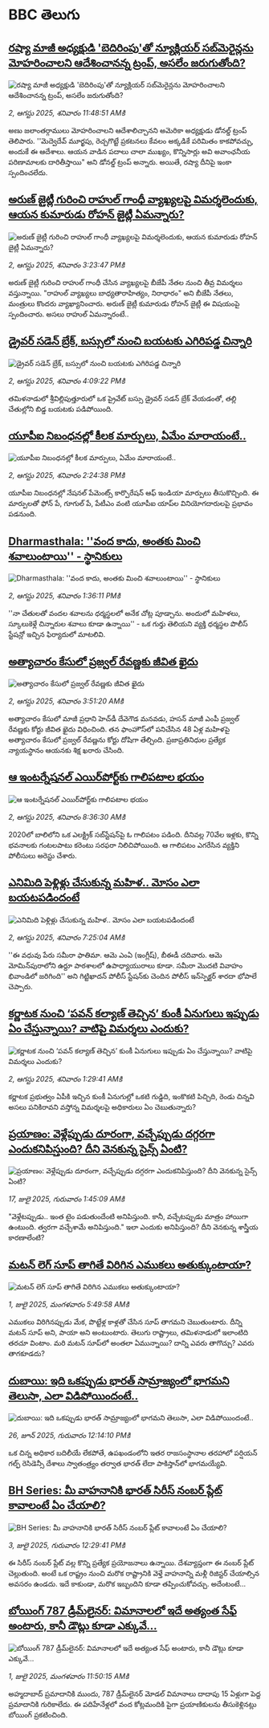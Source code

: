 # BBC తెలుగు## [రష్యా మాజీ అధ్యక్షుడి 'బెదిరింపు'తో న్యూక్లియర్ సబ్‌మెరైన్లను మోహరించాలని ఆదేశించానన్న ట్రంప్, అసలేం జరుగుతోంది?](https://www.bbc.com/telugu/articles/cp8z26zxjeyo?at_medium=RSS&at_campaign=rss?at_campaign=githubrss)![రష్యా మాజీ అధ్యక్షుడి 'బెదిరింపు'తో న్యూక్లియర్ సబ్‌మెరైన్లను మోహరించాలని ఆదేశించానన్న ట్రంప్, అసలేం జరుగుతోంది?](https://ichef.bbci.co.uk/ace/ws/240/cpsprodpb/6cef/live/c3d62ab0-6f8d-11f0-af20-030418be2ca5.jpg)_2, ఆగస్టు 2025, శనివారం 11:48:51 AMకి_అణు జలాంతర్గాములు మోహరించాలని ఆదేశాలిచ్చానని అమెరికా అధ్యక్షుడు డోనల్డ్ ట్రంప్ తెలిపారు. ''మెద్వెదేవ్ మూర్ఖపు, రెచ్చగొట్టే ప్రకటనలు కేవలం అక్కడికే పరిమితం కాకపోవచ్చు, అందుకే ఈ ఆదేశాలు. ఆయన వాడిన పదాలు చాలా ముఖ్యం, కొన్నిసార్లు అవి అవాంఛనీయ పరిణామాలకు దారితీస్తాయి" అని డోనల్డ్ ట్రంప్ అన్నారు. అయితే, రష్యా దీనిపై ఇంకా స్పందించలేదు.## [అరుణ్‌ జైట్లీ గురించి రాహుల్ గాంధీ వ్యాఖ్యలపై విమర్శలెందుకు, ఆయన కుమారుడు రోహన్ జైట్లీ ఏమన్నారు?](https://www.bbc.com/telugu/articles/c0kz5zl0mn2o?at_medium=RSS&at_campaign=rss?at_campaign=githubrss)![అరుణ్‌ జైట్లీ గురించి రాహుల్ గాంధీ వ్యాఖ్యలపై విమర్శలెందుకు, ఆయన కుమారుడు రోహన్ జైట్లీ ఏమన్నారు?](https://ichef.bbci.co.uk/ace/ws/240/cpsprodpb/1edb/live/7acb1f90-6fa3-11f0-b5fb-6f47bc0a9825.png)_2, ఆగస్టు 2025, శనివారం 3:23:47 PMకి_అరుణ్ జైట్లీ గురించి రాహుల్ గాంధీ చేసిన వ్యాఖ్యలపై బీజేపీ నేతల నుంచి తీవ్ర విమర్శలు వస్తున్నాయి. "రాహుల్ వ్యాఖ్యలు బాధ్యతారాహిత్యం, నిరాధారం" అని బీజేపీ నేతలు, మంత్రులు కొందరు వ్యాఖ్యానించారు. అరుణ్ జైట్లీ కుమారుడు రోహన్ జైట్లీ ఈ విషయంపై స్పందించారు. అసలు రాహుల్ ఏమన్నారంటే..## [డ్రైవర్ సడెన్ బ్రేక్, బస్సులో నుంచి బయటకు ఎగిరిపడ్డ చిన్నారి](https://www.bbc.com/telugu/articles/c2l70x889n8o?at_medium=RSS&at_campaign=rss?at_campaign=githubrss)![డ్రైవర్ సడెన్ బ్రేక్, బస్సులో నుంచి బయటకు ఎగిరిపడ్డ చిన్నారి](https://ichef.bbci.co.uk/ace/ws/240/cpsprodpb/3d0c/live/6a5cd950-6fbc-11f0-af20-030418be2ca5.jpg)_2, ఆగస్టు 2025, శనివారం 4:09:22 PMకి_తమిళనాడులో శ్రీవిల్లిపుత్తూరులో ఒక ప్రైవేట్ బస్సు డ్రైవర్ సడన్ బ్రేక్ వేయడంతో, తల్లి చేతుల్లోని బిడ్డ బయటకు పడిపోయింది.## [యూపీఐ నిబంధనల్లో కీలక మార్పులు, ఏమేం మారాయంటే..](https://www.bbc.com/telugu/articles/clyr9l94ndko?at_medium=RSS&at_campaign=rss?at_campaign=githubrss)![యూపీఐ నిబంధనల్లో కీలక మార్పులు, ఏమేం మారాయంటే..](https://ichef.bbci.co.uk/ace/ws/240/cpsprodpb/d743/live/4c2075f0-6fa8-11f0-af20-030418be2ca5.jpg)_2, ఆగస్టు 2025, శనివారం 2:24:38 PMకి_యూపీఐ నిబంధనల్లో నేషనల్ పేమెంట్స్ కార్పొరేషన్ ఆఫ్ ఇండియా మార్పులు తీసుకొచ్చింది. ఈ మార్పులతో ఫోన్ పే, గూగుల్ పే, పేటీఎం వంటి యూపీఐ యాప్‌ల వినియోగదారులపై ప్రభావం పడనుంది.## [Dharmasthala: ''వంద కాదు, అంతకు మించి శవాలుంటాయి'' - స్థానికులు](https://www.bbc.com/telugu/articles/clyv5vyd0jeo?at_medium=RSS&at_campaign=rss?at_campaign=githubrss)![Dharmasthala: ''వంద కాదు, అంతకు మించి శవాలుంటాయి'' - స్థానికులు](https://ichef.bbci.co.uk/ace/ws/240/cpsprodpb/d9a1/live/04df37b0-6fa5-11f0-89ea-4d6f9851f623.png)_2, ఆగస్టు 2025, శనివారం 1:36:11 PMకి_''నా చేతులతో వందల శవాలను ధర్మస్థలలో అనేక చోట్ల పూడ్చాను. అందులో మహిళలు, స్కూలుకెళ్లే చిన్నారుల శవాలు కూడా ఉన్నాయి'' - ఒక గుర్తు తెలియని వ్యక్తి ధర్మస్థల పొలీస్ స్టేషన్లో ఇచ్చిన ఫిర్యాదులో మాటలివి.## [అత్యాచారం కేసులో ప్రజ్వల్ రేవణ్ణకు జీవిత ఖైదు](https://www.bbc.com/telugu/articles/c2kz55qp9p0o?at_medium=RSS&at_campaign=rss?at_campaign=githubrss)![అత్యాచారం కేసులో ప్రజ్వల్ రేవణ్ణకు జీవిత ఖైదు](https://ichef.bbci.co.uk/ace/ws/240/cpsprodpb/f873/live/8f400650-6f50-11f0-b725-9f7a62d4f799.jpg)_2, ఆగస్టు 2025, శనివారం 3:51:20 AMకి_అత్యాచారం కేసులో మాజీ ప్రధాని హెచ్‌డీ దేవెగౌడ మనవడు, హసన్ మాజీ ఎంపీ ప్రజ్వల్ రేవణ్ణకు కోర్టు జీవిత ఖైదు విధించింది. తన ఫాంహౌస్‌లో పనిచేసిన 48 ఏళ్ల మహిళపై అత్యాచారం కేసులో ప్రజ్వల్ రేవణ్ణను కోర్టు దోషిగా తేల్చింది. ప్రజాప్రతినిధుల ప్రత్యేక న్యాయస్థానం ఆయనకు శిక్ష ఖరారు చేసింది.## [ఆ ఇంటర్నేషనల్ ఎయిర్‌పోర్ట్‌కు గాలిపటాల భయం](https://www.bbc.com/telugu/articles/ckge75dyky4o?at_medium=RSS&at_campaign=rss?at_campaign=githubrss)![ఆ ఇంటర్నేషనల్ ఎయిర్‌పోర్ట్‌కు గాలిపటాల భయం](https://ichef.bbci.co.uk/ace/ws/240/cpsprodpb/25ac/live/35ebcd50-6f78-11f0-8dbd-f3d32ebd3327.jpg)_2, ఆగస్టు 2025, శనివారం 8:36:30 AMకి_2020లో బాలిలోని ఒక ఎలక్ట్రిక్ సబ్‌స్టేషన్‌పై ఓ గాలిపటం పడింది. దీనివల్ల 70వేల ఇళ్లకు, కొన్ని భవనాలకు గంటలపాటు కరెంటు సరఫరా నిలిచిపోయింది. ఆ గాలిపటం ఎగరేసిన వ్యక్తిని పోలీసులు అరెస్టు చేశారు.## [ఎనిమిది పెళ్లిళ్లు చేసుకున్న మహిళ.. మోసం ఎలా బయటపడిందంటే](https://www.bbc.com/telugu/articles/cdrkyx84y34o?at_medium=RSS&at_campaign=rss?at_campaign=githubrss)![ఎనిమిది పెళ్లిళ్లు చేసుకున్న మహిళ.. మోసం ఎలా బయటపడిందంటే](https://ichef.bbci.co.uk/ace/ws/240/cpsprodpb/7b8f/live/0402b1a0-6f69-11f0-9dca-338471bae23f.jpg)_2, ఆగస్టు 2025, శనివారం 7:25:04 AMకి_''ఈ వధువు పేరు సమీరా ఫాతిమా. ఆమె ఎంఏ (ఇంగ్లీష్), బీఈడీ చదివారు. ఆమె మోమిన్‌పురాలోని ఉర్దూ పాఠశాలలో ఉపాధ్యాయురాలు కూడా. సమీరా మొదటి వివాహం భివాండిలో జరిగింది'' అని గిట్టిఖాదన్ పోలీస్ స్టేషన్‌కు చెందిన పోలీస్ ఇన్‌స్పెక్టర్ శారదా భోపాలే చెప్పారు.## [కర్ణాటక నుంచి ‘పవన్ కల్యాణ్ తెచ్చిన’ కుంకీ ఏనుగులు ఇప్పుడు ఏం చేస్తున్నాయి? వాటిపై విమర్శలు ఎందుకు?](https://www.bbc.com/telugu/articles/ckgl37l63v1o?at_medium=RSS&at_campaign=rss?at_campaign=githubrss)![కర్ణాటక నుంచి ‘పవన్ కల్యాణ్ తెచ్చిన’ కుంకీ ఏనుగులు ఇప్పుడు ఏం చేస్తున్నాయి? వాటిపై విమర్శలు ఎందుకు?](https://ichef.bbci.co.uk/ace/ws/240/cpsprodpb/04f7/live/016e0a00-6eda-11f0-89ea-4d6f9851f623.jpg)_2, ఆగస్టు 2025, శనివారం 1:29:41 AMకి_కర్ణాటక ప్రభుత్వం ఏపీకి ఇచ్చిన కుంకీ ఏనుగుల్లో ఒకటి గుడ్డిది, ఇంకొకటి పిచ్చిది, రెండు చిన్నవి అసలు పనికిరావని వస్తోన్న విమర్శలపై అధికారులు ఏం చెబుతున్నారు?## [ప్రయాణం: వెళ్లేప్పుడు దూరంగా, వచ్చేప్పుడు దగ్గరగా ఎందుకనిపిస్తుంది? దీని వెనకున్న సైన్స్ ఏంటి?](https://www.bbc.com/telugu/articles/c0l4y727n1jo?at_medium=RSS&at_campaign=rss?at_campaign=githubrss)![ప్రయాణం: వెళ్లేప్పుడు దూరంగా, వచ్చేప్పుడు దగ్గరగా ఎందుకనిపిస్తుంది? దీని వెనకున్న సైన్స్ ఏంటి?](https://ichef.bbci.co.uk/ace/ws/240/cpsprodpb/054c/live/6957c010-62b0-11f0-8e78-11023c48a856.png)_17, జులై 2025, గురువారం 1:45:09 AMకి_"వెళ్లేటప్పుడు.. ఇంత టైం పడుతుందేంటి అనిపిస్తుంది. కానీ, వచ్చేటప్పుడు మాత్రం హాయిగా ఉంటుంది. త్వరగా వచ్చేశామే అనిపిస్తుంది." ఇలా ఎందుకు అనిపిస్తుంది? దీని వెనకున్న శాస్త్రీయ కారణాలేంటి?## [మటన్ లెగ్ సూప్ తాగితే విరిగిన ఎముకలు అతుక్కుంటాయా?](https://www.bbc.com/telugu/articles/c0l4g92j8kzo?at_medium=RSS&at_campaign=rss?at_campaign=githubrss)![మటన్ లెగ్ సూప్ తాగితే విరిగిన ఎముకలు అతుక్కుంటాయా?](https://ichef.bbci.co.uk/ace/ws/240/cpsprodpb/b31e/live/cce532c0-6d41-11f0-9462-bb509dc78127.jpg)_1, జులై 2025, మంగళవారం 5:49:58 AMకి_ఎముకలు విరిగినప్పుడు మేక, పొట్టేళ్ల కాళ్లతో చేసిన సూప్ తాగమని చెబుతుంటారు. దీన్ని మటన్ సూప్ అని, పాయా అని అంటుంటారు. తెలుగు రాష్ట్రాలు, తమిళనాడులో ఇలాంటిది తరచూ వింటాం. మరి మటన్ సూప్‌లో అంతలా ఏమున్నాయి? దాన్ని ఎవరు తాగొచ్చు? ఎవరు తాగకూడదు?## [దుబాయి: ఇది ఒకప్పుడు భారత్ సామ్రాజ్యంలో భాగమని తెలుసా, ఎలా విడిపోయిందంటే..](https://www.bbc.com/telugu/articles/ce83x3rekyyo?at_medium=RSS&at_campaign=rss?at_campaign=githubrss)![దుబాయి: ఇది ఒకప్పుడు భారత్ సామ్రాజ్యంలో భాగమని తెలుసా, ఎలా విడిపోయిందంటే..](https://ichef.bbci.co.uk/ace/ws/240/cpsprodpb/89c1/live/fbe80b80-5282-11f0-809e-059b7ea85131.jpg)_26, జూన్ 2025, గురువారం 12:14:10 PMకి_ఒక చిన్న అధికార బదిలీయే లేకపోతే, ఉపఖండంలోని ఇతర రాజసంస్థానాల తరహాలో  పర్షియన్ గల్ఫ్ రెసిడెన్సీ దేశాలు స్వాతంత్ర్యం తర్వాత భారత్ లేదా పాకిస్తాన్‌లో భాగమయ్యేవి.## [BH Series: మీ వాహనానికి భారత్ సిరీస్ నంబర్ ప్లేట్ కావాలంటే ఏం చేయాలి?](https://www.bbc.com/telugu/articles/c9dg040gzv6o?at_medium=RSS&at_campaign=rss?at_campaign=githubrss)![BH Series: మీ వాహనానికి భారత్ సిరీస్ నంబర్ ప్లేట్ కావాలంటే ఏం చేయాలి?](https://ichef.bbci.co.uk/ace/ws/240/cpsprodpb/c5c0/live/7facfba0-5801-11f0-b5c5-012c5796682d.jpg)_3, జులై 2025, గురువారం 12:29:41 PMకి_ఈ సిరీస్ నంబర్ ప్లేట్ వల్ల కొన్ని ప్రత్యేక ప్రయోజనాలు ఉన్నాయి. దేశవ్యాప్తంగా ఈ నంబర్ ప్లేట్ చెల్లుతుంది. అంటే ఒక రాష్ట్రం నుంచి మరొక రాష్ట్రానికి వెళ్తే వాహనాన్ని మళ్లీ రిజిస్టర్ చేయాల్సిన అవసరం ఉండదు. ఇదే కాకుండా, మరొక ఇబ్బందిని కూడా తప్పించుకోవచ్చు. అదేంటంటే...## [బోయింగ్ 787 డ్రీమ్‌లైనర్: విమానాలలో ఇదే అత్యంత సేఫ్ అంటారు, కానీ డౌట్లు కూడా ఎక్కువే...](https://www.bbc.com/telugu/articles/c8d664g0dz9o?at_medium=RSS&at_campaign=rss?at_campaign=githubrss)![బోయింగ్ 787 డ్రీమ్‌లైనర్: విమానాలలో ఇదే అత్యంత సేఫ్ అంటారు, కానీ డౌట్లు కూడా ఎక్కువే...](https://ichef.bbci.co.uk/ace/ws/240/cpsprodpb/aebe/live/0ad87b80-5674-11f0-95fc-edf89039c20a.jpg)_1, జులై 2025, మంగళవారం 11:50:15 AMకి_అహ్మదాబాద్ ప్రమాదానికి ముందు, 787 డ్రీమ్‌లైనర్ మోడల్ విమానాలు దాదాపు 15 ఏళ్లుగా పెద్ద ప్రమాదానికి గురికాలేదు. ఈ పదిహేనేళ్లలో వంద కోట్లమందికి  పైగా ప్రయాణికులను తీసుకెళ్లినట్లు బోయింగ్ ప్రకటించింది.